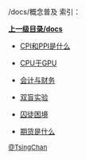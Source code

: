 /docs/概念普及 索引：


**[上一级目录/docs](/docs/index.md)**

- [CPI和PPI是什么](/docs/概念普及/CPI和PPI是什么.md)

- [CPU于GPU](/docs/概念普及/CPU于GPU.md)

- [会计与财务](/docs/概念普及/会计与财务.md)

- [双盲实验](/docs/概念普及/双盲实验.md)

- [囚徒困境](/docs/概念普及/囚徒困境.md)

- [期货是什么](/docs/概念普及/期货是什么.md)


<font size=2 color='grey'> [@TsingChan](https://github.com/tsingchan) </font>